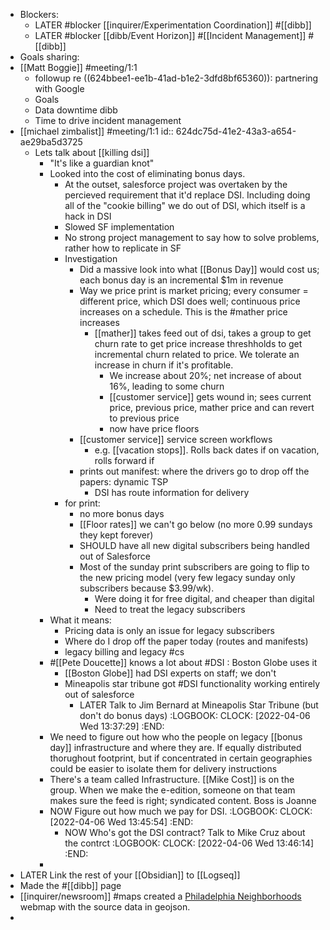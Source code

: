 - Blockers:
	- LATER #blocker [[inquirer/Experimentation Coordination]] #[[dibb]]
	- LATER #blocker [[dibb/Event Horizon]] #[[Incident Management]] #[[dibb]]
- Goals sharing:
- [[Matt Boggie]] #meeting/1:1
	- followup re ((624bbee1-ee1b-41ad-b1e2-3dfd8bf65360)): partnering with Google
	- Goals
	- Data downtime dibb
	- Time to drive incident management
- [[michael zimbalist]] #meeting/1:1
  id:: 624dc75d-41e2-43a3-a654-ae29ba5d3725
	- Lets talk about [[killing dsi]]
		- "It's like a guardian knot"
		- Looked into the cost of eliminating bonus days.
			- At the outset, salesforce project was overtaken by the percieved requirement that it'd replace DSI. Including doing all of the "cookie billing" we do out of DSI, which itself is a hack in DSI
			- Slowed SF implementation
			- No strong project management to say how to solve problems, rather how to replicate in SF
			- Investigation
				- Did a massive look into what [[Bonus Day]] would cost us; each bonus day is an incremental $1m in revenue
				- Way we price print is market pricing; every consumer = different price, which DSI does well; continuous price increases on a schedule. This is the #mather price increases
					- [[mather]] takes feed out of dsi, takes a group to get churn rate to get price increase threshholds to get incremental churn related to price. We tolerate an increase in churn if it's profitable.
						- We increase about 20%; net increase of about 16%, leading to some churn
						- [[customer service]] gets wound in; sees current price, previous price, mather price and can revert to previous price
						- now have price floors
				- [[customer service]] service screen workflows
					- e.g. [[vacation stops]]. Rolls back dates if on vacation, rolls forward if
				- prints out manifest: where the drivers go to drop off the papers: dynamic TSP
					- DSI has route information for delivery
			- for print:
				- no more bonus days
				- [[Floor rates]] we can't go below (no more 0.99 sundays they kept forever)
				- SHOULD have all new digital subscribers being handled out of Salesforce
				- Most of the sunday print subscribers are going to flip to the new pricing model (very few legacy sunday only subscribers because $3.99/wk).
					- Were doing it for free digital, and cheaper than digital
					- Need to treat the legacy subscribers
		- What it means:
			- Pricing data is only an issue for legacy subscribers
			- Where do I drop off the paper today (routes and manifests)
			- legacy billing and legacy #cs
		- #[[Pete Doucette]] knows a lot about #DSI : Boston Globe uses it
			- [[Boston Globe]] had DSI experts on staff; we don't
			- Mineapolis star tribune got #DSI functionality working entirely out of salesforce
				- LATER Talk to Jim Bernard at Mineapolis Star Tribune (but don't do bonus days)
				  :LOGBOOK:
				  CLOCK: [2022-04-06 Wed 13:37:29]
				  :END:
		- We need to figure out how who the people on legacy [[bonus day]] infrastructure and where they are. If equally distributed thorughout footprint, but if concentrated in certain geographies could be easier to isolate them for delivery instructions
		- There's a team called Infrastructure. [[Mike Cost]] is on the group. When we make the e-edition, someone on that team makes sure the feed is right; syndicated content. Boss is Joanne <something>
		- NOW Figure out how much we pay for DSI.
		  :LOGBOOK:
		  CLOCK: [2022-04-06 Wed 13:45:54]
		  :END:
			- NOW Who's got the DSI contract? Talk to Mike Cruz about the contrct
			  :LOGBOOK:
			  CLOCK: [2022-04-06 Wed 13:46:14]
			  :END:
		-
- LATER Link the rest of your [[Obsidian]] to [[Logseq]]
- Made the #[[dibb]] page
- [[inquirer/newsroom]] #maps created a [Philadelphia Neighborhoods](https://www.dvrpc.org/webmaps/pin/index.htm) webmap with the source data in geojson.
-